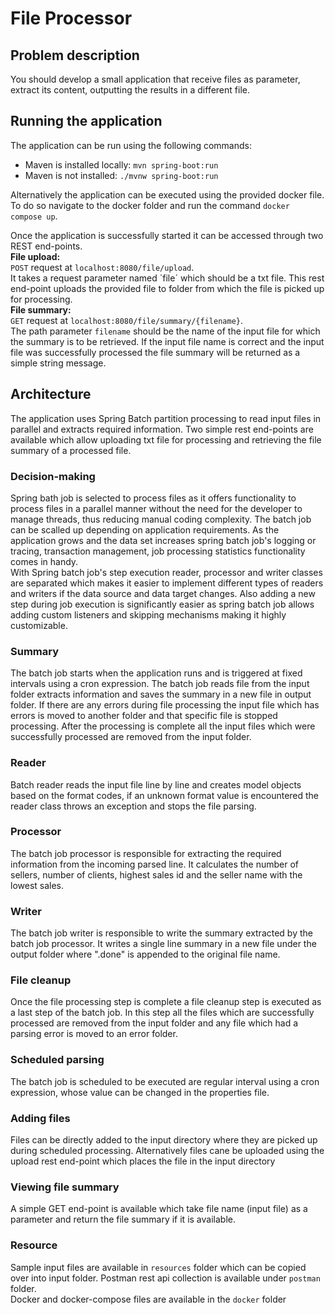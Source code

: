 # File Processor
## Problem description
You should develop a small application that receive files as parameter, extract its content, 
outputting the results in a different file.

## Running the application
The application can be run using the following commands:  
- Maven is installed locally: ```mvn spring-boot:run```  
- Maven is not installed: ```./mvnw spring-boot:run```  

Alternatively the application can be executed using the provided docker file. To do so navigate to the docker folder 
and run the command ```docker compose up```.  

Once the application is successfully started it can be accessed through two REST end-points.  
**File upload:**   
```POST``` request at ```localhost:8080/file/upload```.  
It takes a request parameter named ´file´ which should be a txt file. This rest end-point uploads the provided
file to folder from which the file is picked up for processing.  
**File summary:**   
```GET``` request at ```localhost:8080/file/summary/{filename}```.   
The path parameter ```filename``` should be the name of the input file for which the summary is to be retrieved. 
If the input file name is correct and the input file was successfully processed the file summary will be 
returned as a simple string message.  


## Architecture
The application uses Spring Batch partition processing to read input files in parallel and extracts
required information. Two simple rest end-points are available which allow uploading txt file for processing and 
retrieving the file summary of a processed file.

### Decision-making
Spring bath job is selected to process files as it offers functionality to process files in a parallel manner
without the need for the developer to manage threads, thus reducing manual coding complexity. The batch job can be
scalled up depending on application requirements. As the application grows and the data set increases spring batch job's
logging or tracing, transaction management, job processing statistics functionality comes in handy.  
With Spring batch job's step execution reader, processor and writer classes are separated which makes it easier to
implement different types of readers and writers if the data source and data target changes. Also adding a new step 
during job execution is significantly easier as spring batch job allows adding custom listeners and skipping mechanisms 
making it highly customizable.

### Summary
The batch job starts when the application runs and is triggered at fixed intervals using a cron expression. 
The batch job reads file from the input folder extracts information and saves the summary in a new file in output folder.
If there are any errors during file processing the input file which has errors is moved to another folder 
and that specific file is stopped processing. After the processing is complete all the input files which 
were successfully processed are removed from the input folder.  

### Reader
Batch reader reads the input file line by line and creates model objects based on the format codes, 
if an unknown format value is encountered the reader class throws an exception and stops the file parsing.  

### Processor
The batch job processor is responsible for extracting the required information from the incoming parsed line.
It calculates the number of sellers, number of clients, highest sales id and the seller name with the lowest sales.  

### Writer
The batch job writer is responsible to write the summary extracted by the batch job processor. It writes a 
single line summary in a new file under the output folder where ".done" is appended to the original file name.

### File cleanup
Once the file processing step is complete a file cleanup step is executed as a last step of the batch job.
In this step all the files which are successfully processed are removed from the input folder and any file
which had a parsing error is moved to an error folder.

### Scheduled parsing
The batch job is scheduled to be executed are regular interval using a cron expression, whose value can be 
changed in the properties file.

### Adding files
Files can be directly added to the input directory where they are picked up during scheduled processing. Alternatively
files cane be uploaded using the upload rest end-point which places the file in the input directory

### Viewing file summary
A simple GET end-point is available which take file name (input file) as a parameter and return the file summary if it is available.  

### Resource
Sample input files are available in ```resources``` folder which can be copied over into input folder.
Postman rest api collection is available under ```postman``` folder.  
Docker and docker-compose files are available in the ```docker``` folder
